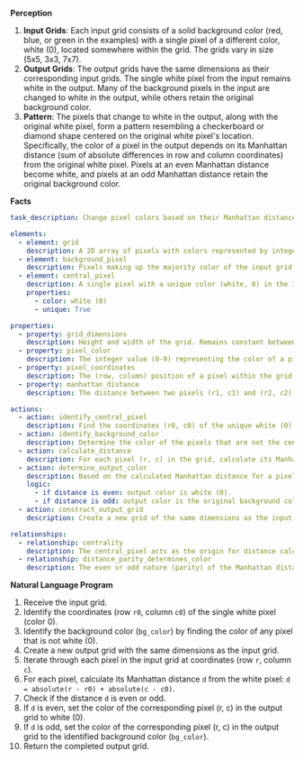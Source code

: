 **Perception**

1.  **Input Grids**: Each input grid consists of a solid background color (red, blue, or green in the examples) with a single pixel of a different color, white (0), located somewhere within the grid. The grids vary in size (5x5, 3x3, 7x7).
2.  **Output Grids**: The output grids have the same dimensions as their corresponding input grids. The single white pixel from the input remains white in the output. Many of the background pixels in the input are changed to white in the output, while others retain the original background color.
3.  **Pattern**: The pixels that change to white in the output, along with the original white pixel, form a pattern resembling a checkerboard or diamond shape centered on the original white pixel's location. Specifically, the color of a pixel in the output depends on its Manhattan distance (sum of absolute differences in row and column coordinates) from the original white pixel. Pixels at an even Manhattan distance become white, and pixels at an odd Manhattan distance retain the original background color.

**Facts**


```yaml
task_description: Change pixel colors based on their Manhattan distance from a single unique pixel.

elements:
  - element: grid
    description: A 2D array of pixels with colors represented by integers 0-9.
  - element: background_pixel
    description: Pixels making up the majority color of the input grid.
  - element: central_pixel
    description: A single pixel with a unique color (white, 0) in the input grid, serving as a reference point.
    properties:
      - color: white (0)
      - unique: True

properties:
  - property: grid_dimensions
    description: Height and width of the grid. Remains constant between input and output.
  - property: pixel_color
    description: The integer value (0-9) representing the color of a pixel.
  - property: pixel_coordinates
    description: The (row, column) position of a pixel within the grid.
  - property: manhattan_distance
    description: The distance between two pixels (r1, c1) and (r2, c2), calculated as |r1 - r2| + |c1 - c2|.

actions:
  - action: identify_central_pixel
    description: Find the coordinates (r0, c0) of the unique white (0) pixel in the input grid.
  - action: identify_background_color
    description: Determine the color of the pixels that are not the central_pixel.
  - action: calculate_distance
    description: For each pixel (r, c) in the grid, calculate its Manhattan distance to the central_pixel (r0, c0).
  - action: determine_output_color
    description: Based on the calculated Manhattan distance for a pixel (r, c).
    logic:
      - if distance is even: output color is white (0).
      - if distance is odd: output color is the original background color.
  - action: construct_output_grid
    description: Create a new grid of the same dimensions as the input, populating it with the determined output colors for each pixel.

relationships:
  - relationship: centrality
    description: The central_pixel acts as the origin for distance calculations.
  - relationship: distance_parity_determines_color
    description: The even or odd nature (parity) of the Manhattan distance from the central_pixel determines the output color of each pixel. Pixels equidistant from the center form patterns (like squares rotated by 45 degrees).
```


**Natural Language Program**

1.  Receive the input grid.
2.  Identify the coordinates (row `r0`, column `c0`) of the single white pixel (color 0).
3.  Identify the background color (`bg_color`) by finding the color of any pixel that is not white (0).
4.  Create a new output grid with the same dimensions as the input grid.
5.  Iterate through each pixel in the input grid at coordinates (row `r`, column `c`).
6.  For each pixel, calculate its Manhattan distance `d` from the white pixel: `d = absolute(r - r0) + absolute(c - c0)`.
7.  Check if the distance `d` is even or odd.
8.  If `d` is even, set the color of the corresponding pixel (r, c) in the output grid to white (0).
9.  If `d` is odd, set the color of the corresponding pixel (r, c) in the output grid to the identified background color (`bg_color`).
10. Return the completed output grid.